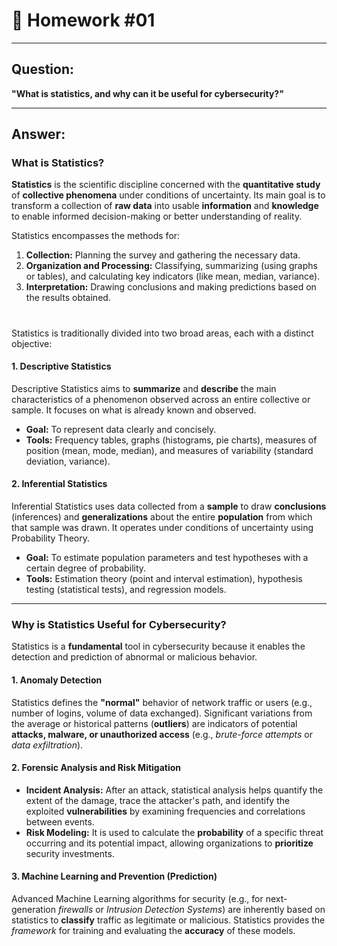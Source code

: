 # 📝 Homework #01
---

## Question:

**"What is statistics, and why can it be useful for cybersecurity?"**

---

## Answer:

### What is Statistics?

**Statistics** is the scientific discipline concerned with the **quantitative study** of **collective phenomena** under conditions of uncertainty. Its main goal is to transform a collection of **raw data** into usable **information** and **knowledge** to enable informed decision-making or better understanding of reality. 

Statistics encompasses the methods for:
1.  **Collection:** Planning the survey and gathering the necessary data.
2.  **Organization and Processing:** Classifying, summarizing (using graphs or tables), and calculating key indicators (like mean, median, variance).
3.  **Interpretation:** Drawing conclusions and making predictions based on the results obtained.

#
Statistics is traditionally divided into two broad areas, each with a distinct objective:

#### 1. Descriptive Statistics

Descriptive Statistics aims to **summarize** and **describe** the main characteristics of a phenomenon observed across an entire collective or sample. It focuses on what is already known and observed.

* **Goal:** To represent data clearly and concisely.
* **Tools:** Frequency tables, graphs (histograms, pie charts), measures of position (mean, mode, median), and measures of variability (standard deviation, variance).


#### 2. Inferential Statistics

Inferential Statistics uses data collected from a **sample** to draw **conclusions** (inferences) and **generalizations** about the entire **population** from which that sample was drawn. It operates under conditions of uncertainty using Probability Theory.

* **Goal:** To estimate population parameters and test hypotheses with a certain degree of probability.
* **Tools:** Estimation theory (point and interval estimation), hypothesis testing (statistical tests), and regression models.


---

### Why is Statistics Useful for Cybersecurity?

Statistics is a **fundamental** tool in cybersecurity because it enables the detection and prediction of abnormal or malicious behavior.

#### 1. Anomaly Detection
Statistics defines the **"normal"** behavior of network traffic or users (e.g., number of logins, volume of data exchanged). Significant variations from the average or historical patterns (**outliers**) are indicators of potential **attacks, malware, or unauthorized access** (e.g., *brute-force attempts* or *data exfiltration*).

#### 2. Forensic Analysis and Risk Mitigation
* **Incident Analysis:** After an attack, statistical analysis helps quantify the extent of the damage, trace the attacker's path, and identify the exploited **vulnerabilities** by examining frequencies and correlations between events.
* **Risk Modeling:** It is used to calculate the **probability** of a specific threat occurring and its potential impact, allowing organizations to **prioritize** security investments.

#### 3. Machine Learning and Prevention (Prediction)
Advanced Machine Learning algorithms for security (e.g., for next-generation *firewalls* or *Intrusion Detection Systems*) are inherently based on statistics to **classify** traffic as legitimate or malicious. Statistics provides the *framework* for training and evaluating the **accuracy** of these models.
